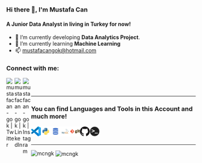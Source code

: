 ### Hi there 👋, I'm Mustafa Can
#### A Junior Data Analyst in living in Turkey for now!

- 🔭  I’m currently developing **Data Analytics Project**.
- 🌱  I’m currently learning **Machine Learning**
- 📫  mustafacangok@hotmail.com
 

### Connect with me:
[<img align="left" alt="mustafacan-gok | Twitter" width="22px" src="https://cdn.jsdelivr.net/npm/simple-icons@v3/icons/twitter.svg" />](https://twitter.com/mustafacangk)
[<img align="left" alt="mustafacan-gok | LinkedIn" width="22px" src="https://cdn.jsdelivr.net/npm/simple-icons@v3/icons/linkedin.svg" />](https://www.linkedin.com/in/mustafacangok/)
[<img align="left" alt="mustafacan-gok | Instagram" width="22px" src="https://cdn.jsdelivr.net/npm/simple-icons@v3/icons/instagram.svg" />](https://www.instagram.com/mustafacangk/)
<br />
<br />

---
### You can find Languages and Tools in this Account and much more!

<img align="left" alt="Visual Studio Code" width="26px" src="https://raw.githubusercontent.com/github/explore/80688e429a7d4ef2fca1e82350fe8e3517d3494d/topics/visual-studio-code/visual-studio-code.png" />
<img align="left" alt="Python" width="26px" src="https://raw.githubusercontent.com/github/explore/80688e429a7d4ef2fca1e82350fe8e3517d3494d/topics/python/python.png" />
<img align="left" alt="SQL" width="26px" src="https://raw.githubusercontent.com/github/explore/80688e429a7d4ef2fca1e82350fe8e3517d3494d/topics/sql/sql.png" />
<img align="left" alt="MySQL" width="26px" src="https://raw.githubusercontent.com/github/explore/80688e429a7d4ef2fca1e82350fe8e3517d3494d/topics/mysql/mysql.png" />
<img align="left" alt="Git" width="26px" src="https://raw.githubusercontent.com/github/explore/80688e429a7d4ef2fca1e82350fe8e3517d3494d/topics/git/git.png" />
<img align="left" alt="GitHub" width="26px" src="https://raw.githubusercontent.com/github/explore/78df643247d429f6cc873026c0622819ad797942/topics/github/github.png" />
<img align="left" alt="Terminal" width="26px" src="https://raw.githubusercontent.com/github/explore/80688e429a7d4ef2fca1e82350fe8e3517d3494d/topics/terminal/terminal.png" />
<br />
<br />

---
<p><img align="left" src="https://github-readme-stats.vercel.app/api/top-langs?username=gkandemi&show_icons=true&locale=en&layout=compact" alt="mcngk" /></p>
<p>&nbsp;<img align="center" src="https://github-readme-stats.vercel.app/api?username=mcngk&show_icons=true&locale=en" alt="mcngk" width="50%" /></p><br />
<br />
	
